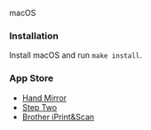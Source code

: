 macOS

### Installation
Install macOS and run `make install`.

### App Store
 - [Hand Mirror](https://apps.apple.com/us/app/hand-mirror/id1502839586?mt=12)
 - [Step Two](https://apps.apple.com/pl/app/step-two/id1448916662?l=pl&mt=12)
 - [Brother iPrint&Scan](https://apps.apple.com/pl/app/brother-iprint-scan/id1193539993?l=pl&mt=12)
